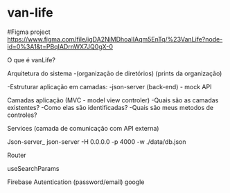 # van-life

#Figma project
https://www.figma.com/file/igDA2NiMDhoaIIAqm5EnTq/%23VanLife?node-id=0%3A1&t=PBqIADrnWX7JQ0gX-0

O que é vanLife?

Arquitetura do sistema
-(organização de diretórios) (prints da organização)

-Estruturar aplicação em camadas:
-json-server (back-end) - mock API

Camadas aplicação (MVC - model view controler)
-Quais são as camadas existentes?
-Como elas são identificadas?
-Quais são meus metodos de controles?

Services (camada de comunicação com API externa)

Json-server\_ json-server -H 0.0.0.0 -p 4000 -w ./data/db.json

Router

useSearchParams

Firebase
Autentication (password/email) google
